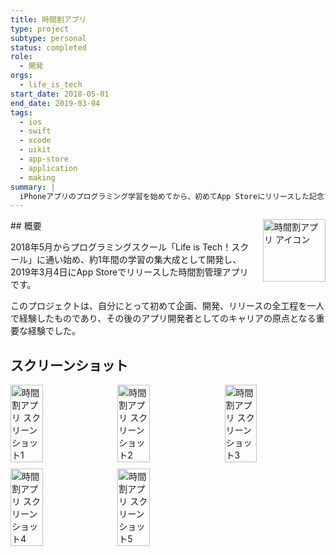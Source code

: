 ```yaml
---
title: 時間割アプリ
type: project
subtype: personal
status: completed
role:
  - 開発
orgs:
  - life_is_tech
start_date: 2018-05-01
end_date: 2019-03-04
tags:
  - ios
  - swift
  - xcode
  - uikit
  - app-store
  - application
  - making
summary: |
  iPhoneアプリのプログラミング学習を始めてから、初めてApp Storeにリリースした記念すべき最初のアプリ。
---
```


<img src="linked_assets/10_Projects/Personal/timetable_app/assets/timetable_app_icon.jpg" alt="時間割アプリ アイコン" style="float: right; width: 100px; margin-left: 16px;">
## 概要

2018年5月からプログラミングスクール「Life is Tech！スクール」に通い始め、約1年間の学習の集大成として開発し、2019年3月4日にApp Storeでリリースした時間割管理アプリです。

このプロジェクトは、自分にとって初めて企画、開発、リリースの全工程を一人で経験したものであり、その後のアプリ開発者としてのキャリアの原点となる重要な経験でした。

## スクリーンショット
<div style="display: flex; flex-wrap: wrap; gap: 10px;">
    <img src="linked_assets/10_Projects/Personal/timetable_app/assets/timetable_app_ss_1.jpg" alt="時間割アプリ スクリーンショット1" width="32%">
    <img src="linked_assets/10_Projects/Personal/timetable_app/assets/timetable_app_ss_2.jpg" alt="時間割アプリ スクリーンショット2" width="32%">
    <img src="linked_assets/10_Projects/Personal/timetable_app/assets/timetable_app_ss_3.jpg" alt="時間割アプリ スクリーンショット3" width="32%">
    <img src="linked_assets/10_Projects/Personal/timetable_app/assets/timetable_app_ss_4.jpg" alt="時間割アプリ スクリーンショット4" width="32%">
    <img src="linked_assets/10_Projects/Personal/timetable_app/assets/timetable_app_ss_5.jpg" alt="時間割アプリ スクリーンショット5" width="32%">
</div>
